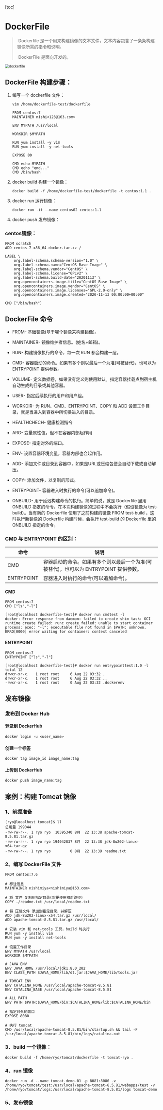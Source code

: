 [toc]

# DockerFile

> ​	Dockerfile 是一个用来构建镜像的文本文件，文本内容包含了一条条构建镜像所需的指令和说明。
>
> ​	DockerFile 是面向开发的。

<img src="img/dockerfile.jpg" alt="dockerfile" style="zoom: 80%;" />

## DockerFile 构建步骤：

1. 编写一个 dockerfile 文件：

   ```shell
   vim /home/dockerfile-test/dockerfile
   ```
   ```shell
   FROM centos:7
   MAINTAINER nishi<123@163.com>
   
   ENV MYPATH /usr/local
   
   WORKDIR $MYPATH
   
   RUN yum install -y vim
   RUN yum install -y net-tools
   
   EXPOSE 80
   
   CMD echo MYPATH
   CMD echo "end..."
   CMD /bin/bash
   ```
   
2. docker build 构建一个镜像：

   ```shell
   docker build -f /home/dockerfile-test/dockerfile -t centos:1.1 .
   ```

3. docker run 运行镜像：

   ```shell
   docker run -it --name centos02 centos:1.1
   ```

4. docker push 发布镜像：

### centos镜像：

```shell
FROM scratch
ADD centos-7-x86_64-docker.tar.xz /

LABEL \
    org.label-schema.schema-version="1.0" \
    org.label-schema.name="CentOS Base Image" \
    org.label-schema.vendor="CentOS" \
    org.label-schema.license="GPLv2" \
    org.label-schema.build-date="20201113" \
    org.opencontainers.image.title="CentOS Base Image" \
    org.opencontainers.image.vendor="CentOS" \
    org.opencontainers.image.licenses="GPL-2.0-only" \
    org.opencontainers.image.created="2020-11-13 00:00:00+00:00"

CMD ["/bin/bash"]
```

## DockerFile 命令

- FROM- 基础镜像(基于哪个镜像来构建镜像)。

- MAINTAINER- 镜像维护者信息。(姓名+邮箱)。

- RUN- 构建镜像执行的命令，每一次 RUN 都会构建一层。

- CMD- 容器启动的命令。如果有多个则以最后一个为准(可被替代)，也可以为 ENTRYPOINT 提供参数。

- VOLUME- 定义数据卷，如果没有定义则使用默认。指定容器挂载点到宿主机自动生成的目录或其他容器。

- USER- 指定后续执行的用户和用户组。

- WORKDIR- 为 RUN、CMD、ENTRYPOINT、COPY 和 ADD 设置工作目录，就是当进入到容器中所切换进入的目录。

- HEALTHCHECH- 健康检测指令

- ARG- 变量属性值，但不在容器内部起作用

- EXPOSE- 指定对外的端口。

- ENV- 设置容器环境变量，容器内部也会起作用。

- ADD- 添加文件或目录到容器中，如果是URL或压缩包便会自动下载或自动解压。

- COPY- 添加文件，以复制的形式。

- ENTRYPOINT- 容器进入时执行的命令(可以追加命令)。
- ONBUILD- 用于延迟构建命令的执行。简单的说，就是 Dockerfile 里用 ONBUILD 指定的命令，在本次构建镜像的过程中不会执行（假设镜像为 test-build）。当有新的 Dockerfile 使用了之前构建的镜像 FROM test-build ，这时执行新镜像的 Dockerfile 构建时候，会执行 test-build 的 Dockerfile 里的 ONBUILD 指定的命令。

### CMD 与 ENTRYPOINT 的区别：

| 命令       | 说明                                                         |
| ---------- | ------------------------------------------------------------ |
| CMD        | 容器启动的命令。如果有多个则以最后一个为准(可被替代)，也可以为 ENTRYPOINT 提供参数。 |
| ENTRYPOINT | 容器进入时执行的命令(可以追加命令)。                         |

#### CMD

```shell
FROM centos:7
CMD ["ls","-l"]

[root@localhost dockerfile-test]# docker run cmdtest -l
docker: Error response from daemon: failed to create shim task: OCI runtime create failed: runc create failed: unable to start container process: exec: "-l": executable file not found in $PATH: unknown.
ERRO[0000] error waiting for container: context canceled 
```

#### ENTRYPOINT

```shell
FROM centos:7
ENTRYPOINT ["ls","-l"]

[root@localhost dockerfile-test]# docker run entrypointtest:1.0 -l
total 12
drwxr-xr-x.   1 root root     6 Aug 22 03:32 .
drwxr-xr-x.   1 root root     6 Aug 22 03:32 ..
-rwxr-xr-x.   1 root root     0 Aug 22 03:32 .dockerenv
```

## 发布镜像

### 发布到 Docker Hub

#### 登录到 DockerHub

```shell
docker login -u <user_name>
```

#### 创建一个标签

```shell
docker tag image_id image_name:tag
```

#### 上传到 DockerHub

```shell
docker push image_name:tag
```

## 案例：构建 Tomcat 镜像

### 1、前提准备

```shell
[ryo@localhost tomcat]$ ll
总用量 199844
-rw-rw-r--. 1 ryo ryo  10595340 8月  22 13:38 apache-tomcat-8.5.81.tar.gz
-rw-rw-r--. 1 ryo ryo 194042837 8月  22 13:38 jdk-8u202-linux-x64.tar.gz
-rw-rw-r--. 1 ryo ryo         0 8月  22 13:39 readme.txt
```

### 2、编写 DockerFile 文件

```shell
FROM centos:7.6

# 标注信息
MAINTAINER nishimiya<nishimiya@163.com>

# 将 文件 复制到指定目录(需要使用相对路径)
COPY ./readme.txt /usr/local/readme.txt

# 将 压缩文件 添加到指定目录，并解压
ADD jdk-8u202-linux-x64.tar.gz /usr/local/
ADD apache-tomcat-8.5.81.tar.gz /usr/local/

# 安装 vim 和 net-tools 工具，build 时执行
RUN yum -y install vim
RUN yum -y install net-tools

# 设置工作目录
ENV MYPATH /usr/local
WORKDIR $MYPATH

# JAVA ENV
ENV JAVA_HOME /usr/local/jdk1.8.0_202
ENV CLASS_PATH $JAVA_HOME/lib/dt.jar:$JAVA_HOME/lib/tools.jar

# TOMCAT ENV
ENV CATALINA_HOME /usr/local/apache-tomcat-8.5.81
ENV CATALINA_BASE /usr/local/apache-tomcat-8.5.81

# ALL PATH
ENV PATH $PATH:$JAVA_HOME/bin:$CATALINA_HOME/lib:$CATALINA_HOME/bin

# 指定对外的端口
EXPOSE 8080

# 执行 tomcat 
CMD /usr/local/apache-tomcat-8.5.81/bin/startup.sh && tail -F /usr/local/apache-tomcat-8.5.81/bin/logs/catalina.out
```

### 3、build 一个镜像：

```shell
docker build -f /home/ryo/tomcat/dockerfile -t tomcat-ryo .
```

### 4、run 镜像

```shell
docker run -d --name tomcat-demo-01 -p 8081:8080 -v /home/ryo/tomcat/test:/usr/local/apache-tomcat-8.5.81/webapps/test -v /home/ryo/tomcat/logs:/usr/local/apache-tomcat-8.5.81/logs tomcat-demo
```

### 5、发布镜像

